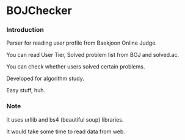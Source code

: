 # BOJChecker
### Introduction

Parser for reading user profile from Baekjoon Online Judge.

You can read User Tier, Solved problem list from BOJ and solved.ac.

You can check whether users solved certain problems.

Developed for algorithm study.

Easy stuff, huh.



### Note

It uses urllib and bs4 (beautiful soup) libraries.

It would take some time to read data from web.
